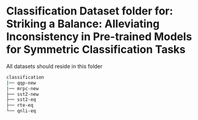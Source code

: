 # Classification Dataset folder for: Striking a Balance: Alleviating Inconsistency in Pre-trained Models for Symmetric Classification Tasks

All datasets should reside in this folder

```bash
classification
|── qqp-new
|── mrpc-new
├── sst2-new
├── sst2-eq
├── rte-eq
└── qnli-eq
```
